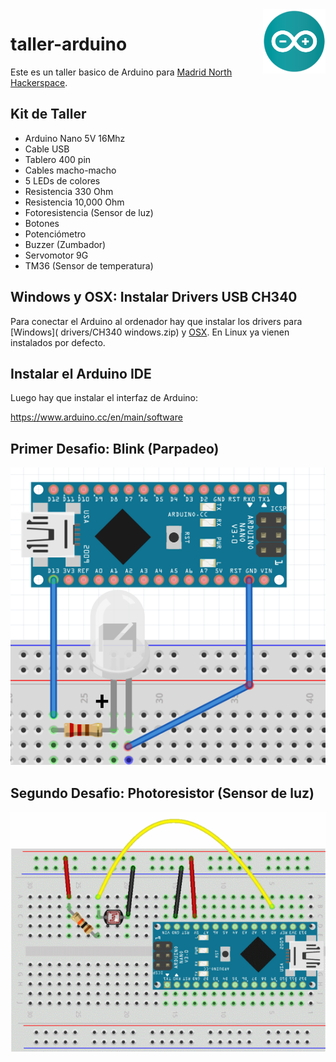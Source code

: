 <img src="img/arduino.svg" width="100" align="right"/>

# taller-arduino

Este es un taller basico de Arduino para [Madrid North Hackerspace](https://twitter.com/northhackers).

## Kit de Taller

- Arduino Nano 5V 16Mhz
- Cable USB
- Tablero 400 pin
- Cables macho-macho
- 5 LEDs de colores
- Resistencia 330 Ohm
- Resistencia 10,000 Ohm
- Fotoresistencia (Sensor de luz)
- Botones
- Potenciómetro
- Buzzer (Zumbador)
- Servomotor 9G
- TM36 (Sensor de temperatura)

## Windows y OSX: Instalar Drivers USB CH340

Para conectar el Arduino al ordenador hay que instalar los drivers para [Windows]( drivers/CH340 windows.zip) y [OSX](drivers/CH34x_Install_V1.3.pkg). En Linux ya vienen instalados por defecto.

## Instalar el Arduino IDE

Luego hay que instalar el interfaz de Arduino:

https://www.arduino.cc/en/main/software

## Primer Desafio: Blink (Parpadeo)

![img/1.blink.png](img/1.blink.png)

## Segundo Desafio: Photoresistor (Sensor de luz)

![img/2.photoresistor.png](img/2.photoresistor.png)




